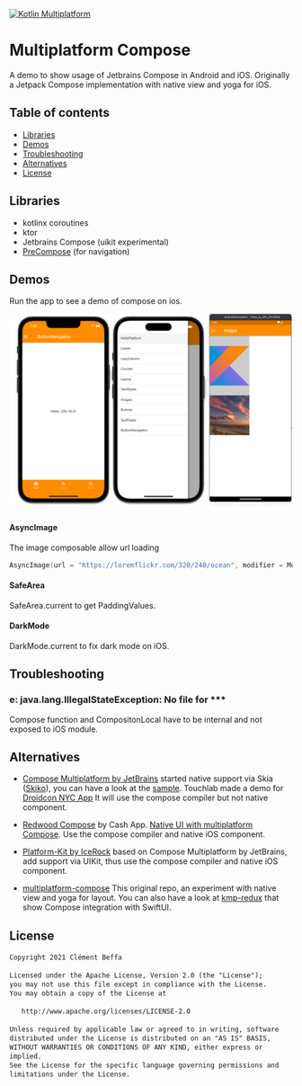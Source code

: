 [![Kotlin Multiplatform](https://img.shields.io/static/v1?logo=Kotlin&&logoColor=3c94cf&label=&message=Kotlin%20Multiplatform&color=555)](https://kotlinlang.org/docs/reference/multiplatform.html)

# Multiplatform Compose

A demo to show usage of Jetbrains Compose in Android and iOS. Originally a Jetpack Compose implementation with native view and yoga for iOS.

## Table of contents

- [Libraries](#libraries)
- [Demos](#demos)
- [Troubleshooting](#troubleshooting)
- [Alternatives](#alternatives)
- [License](#license)

## Libraries

- kotlinx coroutines
- ktor
- Jetbrains Compose (uikit experimental)
- [PreCompose](https://github.com/Tlaster/PreCompose) (for navigation)

## Demos

Run the app to see a demo of compose on ios.

![Demos](https://github.com/cl3m/multiplatform-compose/blob/compose-jb/screenshots/Demos.png?raw=true)

#### AsyncImage

The image composable allow url loading

```kotlin
AsyncImage(url = "https://loremflickr.com/320/240/ocean", modifier = Modifier.size(200.dp))
```

#### SafeArea

SafeArea.current to get PaddingValues.

#### DarkMode

DarkMode.current to fix dark mode on iOS.


## Troubleshooting

### e: java.lang.IllegalStateException: No file for ***

Compose function and CompositonLocal have to be internal and not exposed to iOS module.

## Alternatives

- [Compose Multiplatform by JetBrains](https://github.com/JetBrains/compose-jb) started native support via Skia ([Skiko](https://github.com/JetBrains/skiko)), you can have a look at the [sample](https://github.com/JetBrains/compose-jb/tree/master/experimental/examples/falling-balls-mpp). Touchlab made a demo for [Droidcon NYC App](https://touchlab.co/droidcon-nyc-ios-app-with-compose/) It will use the compose compiler but not native component.  

- [Redwood Compose](https://github.com/cashapp/redwood) by Cash App. [Native UI with multiplatform Compose](https://jakewharton.com/native-ui-with-multiplatform-compose/). Use the compose compiler and native iOS component. 

- [Platform-Kit by IceRock](https://github.com/Alex009/compose-jb/tree/platform-kit-sample/examples/common-platform-uikit) based on Compose Multiplatform by JetBrains, add support via UIKit, thus use the compose compiler and native iOS component.  

- [multiplatform-compose](https://github.com/cl3m/multiplatform-compose/tree/yoga) This original repo, an experiment with native view and yoga for layout. You can also have a look at [kmp-redux](https://github.com/cl3m/kmp-redux/tree/skiko) that show Compose integration with SwiftUI. 


## License

    Copyright 2021 Clément Beffa
    
    Licensed under the Apache License, Version 2.0 (the "License");
    you may not use this file except in compliance with the License.
    You may obtain a copy of the License at
    
       http://www.apache.org/licenses/LICENSE-2.0
    
    Unless required by applicable law or agreed to in writing, software
    distributed under the License is distributed on an "AS IS" BASIS,
    WITHOUT WARRANTIES OR CONDITIONS OF ANY KIND, either express or implied.
    See the License for the specific language governing permissions and
    limitations under the License.

